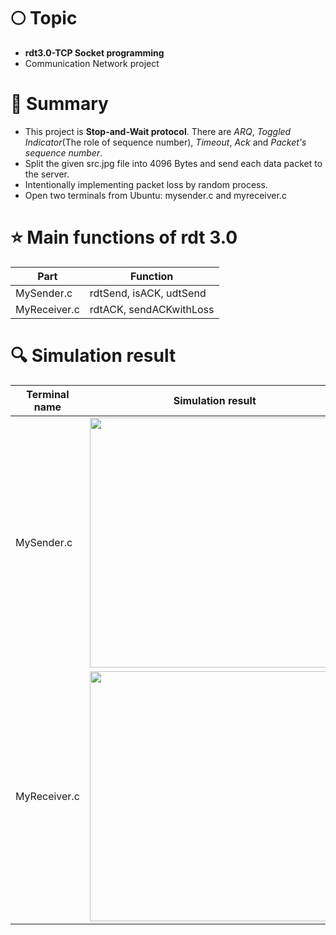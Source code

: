 # :full_moon: Topic
   * **rdt3.0-TCP Socket programming**
   * Communication Network project


# :page_with_curl: Summary
   * This project is **Stop-and-Wait protocol**. There are *ARQ*, *Toggled Indicator*(The role of sequence number), *Timeout*, *Ack* and *Packet's sequence number*.
   * Split the given src.jpg file into 4096 Bytes and send each data packet to the server.
   * Intentionally implementing packet loss by random process.
   * Open two terminals from Ubuntu: mysender.c and myreceiver.c

# :star: Main functions of rdt 3.0
   |Part|Function|
   |--|--|
   |MySender.c|rdtSend, isACK, udtSend|
   |MyReceiver.c|rdtACK, sendACKwithLoss|
   
   
# :mag: Simulation result
   |Terminal name|Simulation result|explanation|
   |--|--|--|
   |MySender.c|<img src="https://user-images.githubusercontent.com/106147142/178687685-48a5a76e-35dc-4950-a278-8a46dc17fe63.jpg" width="400">|1. You can see the sequence numbers and toggled indicator <br> 2.|
   |MyReceiver.c|<img src="https://user-images.githubusercontent.com/106147142/178687895-989ed269-30c4-46ba-833f-d9735b15659f.jpg" width="400">|
   
   
